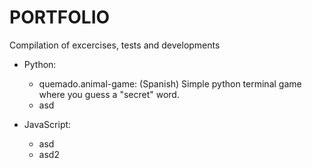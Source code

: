 # PORTFOLIO
Compilation of excercises, tests and developments

- Python:
  - quemado.animal-game: (Spanish) Simple python terminal game where you guess a "secret" word.
  - asd

- JavaScript:
  - asd
  - asd2
